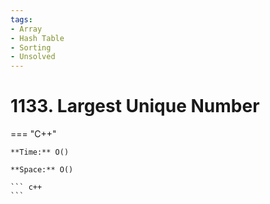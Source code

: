 ```yaml
---
tags:
- Array
- Hash Table
- Sorting
- Unsolved
---
```



# 1133. Largest Unique Number

=== "C++"

    **Time:** O()

    **Space:** O()

    ``` c++
    ```
